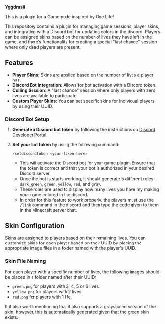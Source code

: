 **Yggdrasil**

This is a plugin for a Gamemode inspired by One Life!

This repository contains a plugin for managing game sessions, player skins, and integrating with a Discord bot for updating colors in the discord. Players can be assigned skins based on the number of lives they have left in the game, and there’s functionality for creating a special "last chance" session where only dead players are present.

## Features

- **Player Skins**: Skins are applied based on the number of lives a player has.
- **Discord Bot Integration**: Allows for bot activation with a Discord token.
- **Culling Session**: A "last chance" session where only players with zero lives are available to participate.
- **Custom Player Skins**: You can set specific skins for individual players by using their UUID.

### Discord Bot Setup

1. **Generate a Discord bot token** by following the instructions on [Discord Developer Portal](https://discord.com/developers/docs/intro).
2. **Set your bot token** by using the following command:

    ```bash
    /setdiscordtoken <your-token-here>
    ```

   - This will activate the Discord bot for your game plugin. Ensure that the token is correct and that your bot is authorized in your desired Discord server.
   - Once the bot is starts working, it should generate 5 different roles: `dark_green`, `green`, `yellow`, `red`, and `gray`.
   - These roles are used to display how many lives you have my making your name colored in the discord.
   - In order for this feature to work properly, the players must use the `/link` command in the discord and then type the code given to them in the Minecraft server chat.

## Skin Configuration

Skins are assigned to players based on their remaining lives. You can customize skins for each player based on their UUID by placing the appropriate image files in a folder named with the player's UUID.

### Skin File Naming

For each player with a specific number of lives, the following images should be placed in a folder named after their UUID:

- `green.png` for players with 3, 4, 5 or 6 lives.
- `yellow.png` for players with 2 lives.
- `red.png` for players with 1 life.

It it also worth mentioning that it also supports a grayscaled version of the skin, however, this is automatically generated given that the green skin exists.

